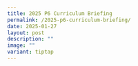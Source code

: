 ```yaml
---
title: 2025 P6 Curriculum Briefing
permalink: /2025-p6-curriculum-briefing/
date: 2025-01-27
layout: post
description: ""
image: ""
variant: tiptap
---
```

